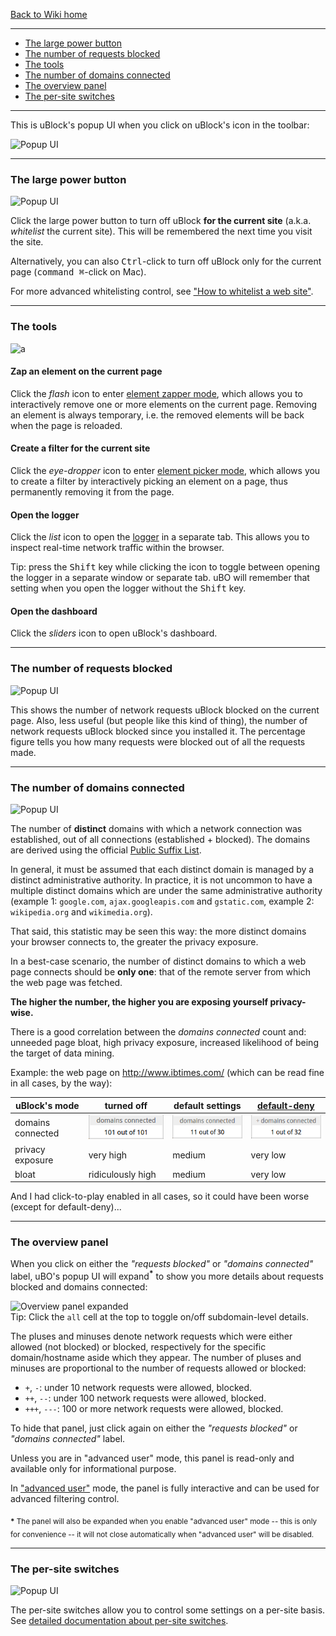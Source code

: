 [Back to Wiki home](https://github.com/gorhill/uBlock/wiki)

***

- [The large power button](#the-large-power-button)
- [The number of requests blocked](#the-number-of-requests-blocked)
- [The tools](#the-tools)
- [The number of domains connected](#the-number-of-domains-connected)
- [The overview panel](#the-overview-panel)
- [The per-site switches](#the-per-site-switches)

***

This is uBlock's popup UI when you click on uBlock's icon in the toolbar:

![Popup UI](https://user-images.githubusercontent.com/585534/46020533-9b776080-c0ac-11e8-86db-cf3d35f03625.png)

***

### The large power button

![Popup UI](https://cloud.githubusercontent.com/assets/585534/26748994/858a70aa-47d1-11e7-9e2c-409b83de99b9.png)

Click the large power button to turn off uBlock **for the current site** (a.k.a. _whitelist_ the current site). This will be remembered the next time you visit the site.

Alternatively, you can also <kbd>Ctrl</kbd>-click to turn off uBlock only for the current page (<kbd>command ⌘</kbd>-click on Mac).

For more advanced whitelisting control, see ["How to whitelist a web site"](https://github.com/gorhill/uBlock/wiki/How-to-whitelist-a-web-site).

***

### The tools

![a](https://user-images.githubusercontent.com/585534/39652982-3fc1b8a4-4fbd-11e8-87f8-fb189f3a1071.png)

#### Zap an element on the current page

Click the _flash_ icon to enter [element zapper mode](https://github.com/gorhill/uBlock/wiki/Element-zapper), which allows you to interactively remove one or more elements on the current page. Removing an element is always temporary, i.e. the removed elements will be back when the page is reloaded.

#### Create a filter for the current site

Click the _eye-dropper_ icon to enter [element picker mode](https://github.com/gorhill/uBlock/wiki/Element-picker), which allows you to create a filter by interactively picking an element on a page, thus permanently removing it from the page.

#### Open the logger

Click the _list_ icon to open the [logger](https://github.com/gorhill/uBlock/wiki/The-logger) in a separate tab. This allows you to inspect real-time network traffic within the browser.

Tip: press the <kbd>Shift</kbd> key while clicking the icon to toggle between opening the logger in a separate window or separate tab. uBO will remember that setting when you open the logger without the <kbd>Shift</kbd> key.

#### Open the dashboard

Click the _sliders_ icon to open uBlock's dashboard.

***

### The number of requests blocked

![Popup UI](https://cloud.githubusercontent.com/assets/585534/26749010/ba071586-47d1-11e7-8bc6-74bce249d497.png)

This shows the number of network requests uBlock blocked on the current page. Also, less useful (but people like this kind of thing), the number of network requests uBlock blocked since you installed it. The percentage figure tells you how many requests were blocked out of all the requests made.

***

### The number of domains connected

![Popup UI](https://cloud.githubusercontent.com/assets/585534/26749020/da09c446-47d1-11e7-9d49-e46634058915.png)

The number of **distinct** domains with which a network connection was established, out of all connections (established + blocked). The domains are derived using the official [Public Suffix List](https://publicsuffix.org/).

In general, it must be assumed that each distinct domain is managed by a distinct administrative authority. In practice, it is not uncommon to have a multiple distinct domains which are under the same administrative authority (example 1: `google.com`, `ajax.googleapis.com` and `gstatic.com`, example 2: `wikipedia.org` and `wikimedia.org`).

That said, this statistic may be seen this way: the more distinct domains your browser connects to, the greater the privacy exposure.

In a best-case scenario, the number of distinct domains to which a web page connects should be **only one**:  that of the remote server from which the web page was fetched.

**The higher the number, the higher you are exposing yourself privacy-wise.**

There is a good correlation between the _domains connected_ count and: unneeded page bloat, high privacy exposure, increased likelihood of being the target of data mining.

Example: the web page on <http://www.ibtimes.com/> (which can be read fine in all cases, by the way):

 uBlock's mode | turned off | default settings | [default-deny](https://github.com/gorhill/uBlock/wiki/Blocking-mode:-medium-mode)
--- | --- | --- | ---
domains connected | ![](https://raw.githubusercontent.com/gorhill/uBlock/master/doc/img/popup-1e.png) | ![](https://raw.githubusercontent.com/gorhill/uBlock/master/doc/img/popup-1d.png) | ![](https://raw.githubusercontent.com/gorhill/uBlock/master/doc/img/popup-1f.png)
privacy exposure | very high | medium | very low
bloat | ridiculously high | medium | very low

And I had click-to-play enabled in all cases, so it could have been worse (except for default-deny)...

***

### The overview panel

When you click on either the _"requests blocked"_ or _"domains connected"_ label, uBO's popup UI will expand<sup>__*__</sup> to show you more details about requests blocked and domains connected:

![Overview panel expanded](https://user-images.githubusercontent.com/585534/46020816-353f0d80-c0ad-11e8-9ef2-227625bf12ef.png)<br>Tip: Click the `all` cell at the top to toggle on/off subdomain-level details.

The pluses and minuses denote network requests which were either allowed (not blocked) or blocked, respectively for the specific domain/hostname aside which they appear. The number of pluses and minuses are proportional to the number of requests allowed or blocked:
- `+`, `-`: under 10 network requests were allowed, blocked.
- `++`, `--`: under 100 network requests were allowed, blocked.
- `+++`, `---`: 100 or more network requests were allowed, blocked.

To hide that panel, just click again on either the _"requests blocked"_ or _"domains connected"_ label.

Unless you are in "advanced user" mode, this panel is read-only and available only for informational purpose.

In ["advanced user"](https://github.com/gorhill/uBlock/wiki/Advanced-user-features) mode, the panel is fully interactive and can be used for advanced filtering control.

<sub>__*__ The panel will also be expanded when you enable "advanced user" mode -- this is only for convenience -- it will not close automatically when "advanced user" will be disabled.</sub>

***

### The per-site switches

![Popup UI](https://user-images.githubusercontent.com/585534/46020955-8bac4c00-c0ad-11e8-8c33-33fc921cfcc6.png)

The per-site switches allow you to control some settings on a per-site basis. See [detailed documentation about per-site switches](https://github.com/gorhill/uBlock/wiki/Per-site-switches).